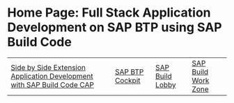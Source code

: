 # Home Page: Full Stack Application Development on SAP BTP using SAP Build Code

|  | | | |
| ----------- | ----------- | ----------- | ----------- |
|[Side by Side Extension Application Development with SAP Build Code CAP](../../build-code/README.md) | [SAP BTP Cockpit](https://emea.cockpit.btp.cloud.sap/cockpit/?idp=pesworkshops.accounts.ondemand.com#/globalaccount/a9030b2a-ed51-438e-9166-241ce6c0291d/subaccount/39f42fe8-e715-49e0-850a-316400cceb53/subaccountoverview) | [SAP Build Lobby](https://hands-on-build-code-jbz8v6sg.ap10.build.cloud.sap/lobby)| [SAP Build Work Zone](https://pw-build-hands-on.dt.launchpad.cfapps.eu10.hana.ondemand.com/sites#Site-Directory) |
